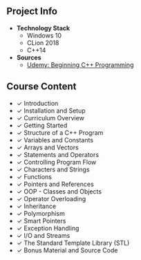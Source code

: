 ## Project Info
* **Technology Stack**
  * Windows 10
  * CLion 2018
  * C++14
* **Sources**
  * [Udemy: Beginning C++ Programming](https://www.udemy.com/beginning-c-plus-plus-programming/)
## Course Content
* ✓ Introduction
* ✓ Installation and Setup
* ✓ Curriculum Overview
* ✓ Getting Started
* ✓ Structure of a C++ Program
* ✓ Variables and Constants
* ✓ Arrays and Vectors
* ✓ Statements and Operators
* ✓ Controlling Program Flow
* ✓ Characters and Strings
* ✓ Functions
* ✓ Pointers and References
* ✓ OOP - Classes and Objects
* ✓ Operator Overloading
* ✓ Inheritance
* ✓ Polymorphism
* ✓ Smart Pointers
* ✓ Exception Handling
* ✓ I/O and Streams
* ✓ The Standard Template Library (STL)
* ✓ Bonus Material and Source Code

